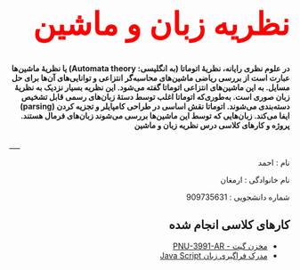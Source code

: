 <h1 dir="rtl" style="color:red;font-family:tahoma; font-size:4em;">نظریه زبان و ماشین</h1>
<h4 dir="rtl">
در علوم نظری رایانه، نظریهٔ اتوماتا (به انگلیسی: Automata theory) یا نظریهٔ ماشین‌ها عبارت است از بررسی ریاضی ماشین‌های محاسبه‌گر انتزاعی و توانایی‌های آن‌ها برای حل مسایل. به این ماشین‌های انتزاعی اتوماتا گفته می‌شود. این نظریه بسیار نزدیک به نظریهٔ زبان صوری است. به‌طوری‌که اتوماتا اغلب توسط دستهٔ زبان‌های رسمی قابل تشخیص دسته‌بندی می‌شوند. اتوماتا نقش اساسی در طراحی کامپایلر و تجزیه کردن (parsing) ایفا می‌کند. زبان‌هایی که توسط این ماشین‌ها بررسی می‌شوند زبان‌های فرمال هستند.
پروژه و کارهای کلاسی درس نظریه زبان و ماشین
</h4>
___
<p dir="rtl">نام : احمد</p>
<p dir="rtl">نام خانوادگی : ارمغان</p>
<p dir="rtl">شماره دانشجویی : 909735631</p>

<h2 dir="rtl">کارهای کلاسی انجام شده</h2>
<ul dir="rtl">
<li><a href="https://github.com/armaghanGit/PNU-3991-AR.git">مخزن گیت - PNU-3991-AR</a></li>
<li><a href="https://github.com/armaghanGit/PNU-3991-AR/blob/main/SoloLearn%20JavaScript%20Course/cert-1024-20598451.jpg">مدرک فراگیری زبان Java Script</a></li>
</ul>

